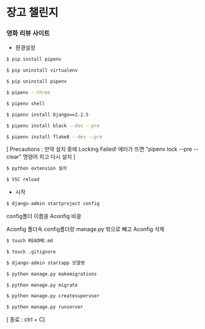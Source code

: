 # 장고 챌린지
### 영화 리뷰 사이트

  - 환경설정
```sh
$ pip install pipenv
```
```sh
$ pip uninstall virtualenv
```
```sh
$ pip uninstall pipenv
```
```sh
$ pipenv --three
```
```sh
$ pipenv shell
```
```sh
$ pipenv install Django==2.2.5
```
```sh
$ pipenv install black --dev --pre
```
```sh
$ pipenv install flake8 --dev --pre
```
[ Precautions : 만약 설치 중에 Locking Failed! 에러가 뜨면 "pipenv lock --pre --clear" 명령어 치고 다시 설치 ]
```sh
$ python extension 설치
```
```sh
$ VSC reload
```

  - 시작
```sh
$ django-admin startproject config
```
config폴더 이름을 Aconfig 바꿈 

Aconfig 폴더속 config폴더랑 manage.py 밖으로 빼고 Aconfig 삭제

```sh
$ touch README.md
```
```sh
$ touch .gitignore
```
```sh
$ django-admin startapp 모델명
```
```sh
$ python manage.py makemigrations
```
```sh
$ python manage.py migrate
```
```sh
$ python manage.py createsuperuser
```
```sh
$ python manage.py runserver
```
[ 종료 : ctrl + C]
